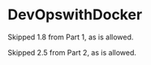# DevOpswithDocker

Skipped 1.8 from Part 1, as is allowed.


Skipped 2.5 from Part 2, as is allowed.
